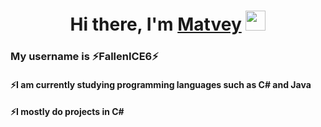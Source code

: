 <h1 align="center">Hi there, I'm <a href="https://t.me/mat_diffic" target="_blank">Matvey</a>
<img src="https://github.com/blackcater/blackcater/raw/main/images/Hi.gif" height="32"/></h1>
<h3 align="left">My username is ⚡FallenICE6⚡</h3>
<h4 align="left">⚡I am currently studying programming languages such as C# and Java</h4>
<h4 align="left">⚡I mostly do projects in C#</h4>
